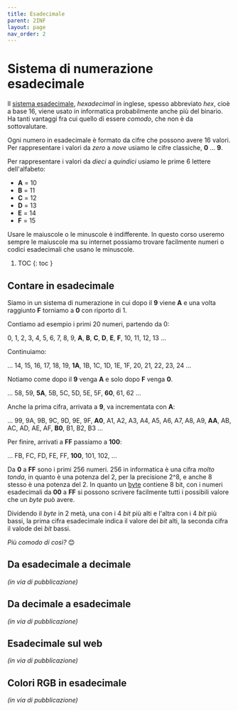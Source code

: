 ```yaml
---
title: Esadecimale
parent: 2INF
layout: page
nav_order: 2
---
```


# Sistema di numerazione esadecimale

Il [sistema esadecimale](https://it.wikipedia.org/wiki/Sistema_numerico_esadecimale),
_hexadecimal_ in inglese, spesso abbreviato _hex_, cioè a base 16,
viene usato in informatica probabilmente anche più del binario.
Ha tanti vantaggi fra cui quello di essere _comodo_, che non è da sottovalutare.

Ogni numero in esadecimale è formato da cifre che possono avere 16 valori.
Per rappresentare i valori da _zero_ a _nove_ usiamo le cifre classiche, **0** ... **9**.

Per rappresentare i valori da _dieci_ a _quindici_ usiamo le prime 6 lettere dell'alfabeto:

- **A** = 10
- **B** = 11
- **C** = 12
- **D** = 13
- **E** = 14
- **F** = 15

Usare le maiuscole o le minuscole è indifferente. In questo corso useremo sempre le maiuscole
ma su internet possiamo trovare facilmente numeri o codici esadecimali che usano le minuscole.

1. TOC
{: toc }

## Contare in esadecimale

Siamo in un sistema di numerazione in cui dopo il **9** viene **A** e
una volta raggiunto **F** torniamo a **0** con riporto di 1.

Contiamo ad esempio i primi 20 numeri, partendo da 0:

0, 1, 2, 3, 4, 5, 6, 7,
8, 9, **A**, **B**, **C**, **D**, **E**, **F**,
10, 11, 12, 13 ...

Continuiamo:

... 14, 15, 16, 17, 18, 19, **1A**, 1B,
1C, 1D, 1E, 1F, 20, 21, 22, 23, 24 ...

Notiamo come dopo il **9** venga **A** e solo dopo **F** venga **0**.

... 58, 59, **5A**, 5B, 5C, 5D, 5E, 5F, **60**, 61, 62 ...

Anche la prima cifra, arrivata a **9**, va incrementata con **A**:

... 99, 9A, 9B, 9C, 9D, 9E, 9F, **A0**, A1, A2, A3,
A4, A5, A6, A7, A8, A9, **AA**, AB, AC,
AD, AE, AF, **B0**, B1, B2, B3 ...

Per finire, arrivati a **FF** passiamo a **100**:

... FB, FC, FD, FE, FF, **100**, 101, 102, ...

Da **0** a **FF** sono i primi 256 numeri.
256 in informatica è una cifra _molto tonda_, in quanto
è una potenza del 2, per la precisione 2^8, e anche 8 stesso
è una potenza del 2. In quanto un [byte](../codifiche/index.md#byte)
contiene 8 bit, con i numeri esadecimali da **00** a **FF**
si possono scrivere facilmente tutti i possibili valore
che un _byte_ può avere.

Dividendo il _byte_ in 2 metà, una con i 4 _bit_ più alti
e l'altra con i 4 _bit_ più bassi, la prima cifra esadecimale
indica il valore dei _bit_ alti, la seconda cifra
il valode dei _bit_ bassi.

_Più comodo di così?_ 😊

## Da esadecimale a decimale
_(in via di pubblicazione)_

## Da decimale a esadecimale
_(in via di pubblicazione)_

## Esadecimale sul web
_(in via di pubblicazione)_

## Colori RGB in esadecimale
_(in via di pubblicazione)_
